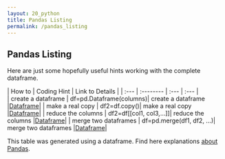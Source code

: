 ```yaml
---
layout: 20_python
title: Pandas Listing
permalink: /pandas_listing
---
```


## Pandas Listing

Here are just some hopefully useful hints working with the complete dataframe.

|  How to |  Coding Hint | Link to Details | 
| :---            |    :--------   |  :--- |  :--- |  
| create a dataframe | df=pd.Dataframe(columns)| <myCodingCell>create a dataframe</myCodingCell> |[Dataframe](pandas_create)| 
| make a real copy | df2=df.copy()| <myCodingCell>make a real copy</myCodingCell> |[Dataframe](pandas_slice_merge#copy)| 
| reduce the columns | df2=df[[col1, col3,...]]| <myCodingCell>reduce the columns</myCodingCell> |[Dataframe](pandas_slice_merge#slice)| 
| merge two dataframes | df=pd.merge(df1, df2, ...)| <myCodingCell>merge two dataframes</myCodingCell> |[Dataframe](pandas_slice_merge#merge)| 

This table was generated using a dataframe. Find here explanations [about Pandas](pandas_about).
